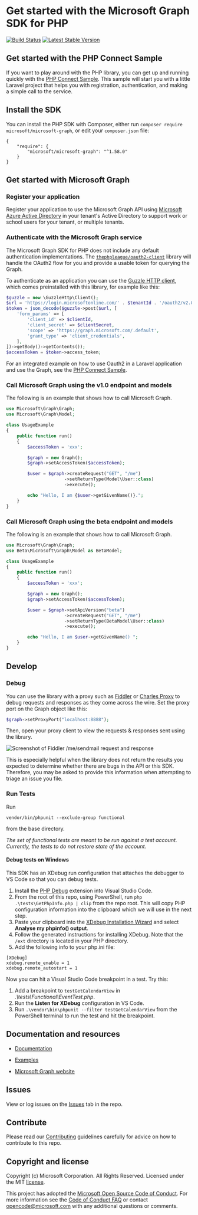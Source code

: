 # Get started with the Microsoft Graph SDK for PHP

[![Build Status](https://travis-ci.org/microsoftgraph/msgraph-sdk-php.svg?branch=master)](https://travis-ci.org/microsoftgraph/msgraph-sdk-php)
[![Latest Stable Version](https://poser.pugx.org/microsoft/microsoft-graph/version)](https://packagist.org/packages/microsoft/microsoft-graph)

## Get started with the PHP Connect Sample
If you want to play around with the PHP library, you can get up and running quickly with the [PHP Connect Sample](https://github.com/microsoftgraph/php-connect-sample). This sample will start you with a little Laravel project that helps you with registration, authentication, and making a simple call to the service.

## Install the SDK
You can install the PHP SDK with Composer, either run `composer require microsoft/microsoft-graph`, or edit your `composer.json` file:
```
{
    "require": {
        "microsoft/microsoft-graph": "^1.58.0"
    }
}
```
## Get started with Microsoft Graph

### Register your application

Register your application to use the Microsoft Graph API using [Microsoft Azure Active Directory](https://portal.azure.com/#blade/Microsoft_AAD_RegisteredApps/ApplicationsListBlade) in your tenant's Active Directory to support work or school users for your tenant, or multiple tenants.

### Authenticate with the Microsoft Graph service

The Microsoft Graph SDK for PHP does not include any default authentication implementations. The [`thephpleague/oauth2-client`](https://github.com/thephpleague/oauth2-client) library will handle the OAuth2 flow for you and provide a usable token for querying the Graph.

To authenticate as an application you can use the [Guzzle HTTP client](http://docs.guzzlephp.org/en/stable/), which comes preinstalled with this library, for example like this:
```php
$guzzle = new \GuzzleHttp\Client();
$url = 'https://login.microsoftonline.com/' . $tenantId . '/oauth2/v2.0/token';
$token = json_decode($guzzle->post($url, [
    'form_params' => [
        'client_id' => $clientId,
        'client_secret' => $clientSecret,
        'scope' => 'https://graph.microsoft.com/.default',
        'grant_type' => 'client_credentials',
    ],
])->getBody()->getContents());
$accessToken = $token->access_token;
```
For an integrated example on how to use Oauth2 in a Laravel application and use the Graph, see the [PHP Connect Sample](https://github.com/microsoftgraph/php-connect-sample).

### Call Microsoft Graph using the v1.0 endpoint and models

The following is an example that shows how to call Microsoft Graph.

```php
use Microsoft\Graph\Graph;
use Microsoft\Graph\Model;

class UsageExample
{
    public function run()
    {
        $accessToken = 'xxx';

        $graph = new Graph();
        $graph->setAccessToken($accessToken);

        $user = $graph->createRequest("GET", "/me")
                      ->setReturnType(Model\User::class)
                      ->execute();

        echo "Hello, I am {$user->getGivenName()}.";
    }
}
```

### Call Microsoft Graph using the beta endpoint and models

The following is an example that shows how to call Microsoft Graph.

```php
use Microsoft\Graph\Graph;
use Beta\Microsoft\Graph\Model as BetaModel;

class UsageExample
{
    public function run()
    {
        $accessToken = 'xxx';

        $graph = new Graph();
        $graph->setAccessToken($accessToken);

        $user = $graph->setApiVersion("beta")
                      ->createRequest("GET", "/me")
                      ->setReturnType(BetaModel\User::class)
                      ->execute();

        echo "Hello, I am $user->getGivenName() ";
    }
}
```

## Develop

### Debug
You can use the library with a proxy such as [Fiddler](http://www.telerik.com/fiddler) or [Charles Proxy](https://www.charlesproxy.com/) to debug requests and responses as they come across the wire. Set the proxy port on the Graph object like this:
```php
$graph->setProxyPort("localhost:8888");
```
Then, open your proxy client to view the requests & responses sent using the library.

![Screenshot of Fiddler /me/sendmail request and response](https://github.com/microsoftgraph/msgraph-sdk-php/blob/master/docs/images/Fiddler.PNG)

This is especially helpful when the library does not return the results you expected to determine whether there are bugs in the API or this SDK. Therefore, you may be asked to provide this information when attempting to triage an issue you file.

### Run Tests

Run
 ```shell
vendor/bin/phpunit --exclude-group functional
```
from the base directory.

*The set of functional tests are meant to be run against a test account. Currently, the
tests to do not restore state of the account.*

#### Debug tests on Windows

This SDK has an XDebug run configuration that attaches the debugger to VS Code so that you can debug tests.

1. Install the [PHP Debug](https://marketplace.visualstudio.com/items?itemName=felixfbecker.php-debug) extension into Visual Studio Code.
2. From the root of this repo, using PowerShell, run `php .\tests\GetPhpInfo.php | clip` from the repo root. This will copy PHP configuration information into the clipboard which we will use in the next step.
3. Paste your clipboard into the [XDebug Installation Wizard](https://xdebug.org/wizard) and select **Analyse my phpinfo() output**.
4. Follow the generated instructions for installing XDebug. Note that the `/ext` directory is located in your PHP directory.
5. Add the following info to your php.ini file:

```
[XDebug]
xdebug.remote_enable = 1
xdebug.remote_autostart = 1
```

Now you can hit a Visual Studio Code breakpoint in a test. Try this:

1. Add a breakpoint to `testGetCalendarView` in *.\tests\Functional\EventTest.php*.
2. Run the **Listen for XDebug** configuration in VS Code.
3. Run `.\vendor\bin\phpunit --filter testGetCalendarView` from the PowerShell terminal to run the test and hit the breakpoint.

## Documentation and resources

* [Documentation](docs/index.html)

* [Examples](docs/Examples.md)

* [Microsoft Graph website](https://developer.microsoft.com/en-us/graph/)

## Issues

View or log issues on the [Issues](https://github.com/microsoftgraph/msgraph-sdk-php/issues) tab in the repo.

## Contribute

Please read our [Contributing](CONTRIBUTING.md) guidelines carefully for advice on how to contribute to this repo.

## Copyright and license

Copyright (c) Microsoft Corporation. All Rights Reserved. Licensed under the MIT [license](LICENSE).

This project has adopted the [Microsoft Open Source Code of Conduct](https://opensource.microsoft.com/codeofconduct/). For more information see the [Code of Conduct FAQ](https://opensource.microsoft.com/codeofconduct/faq/) or contact [opencode@microsoft.com](mailto:opencode@microsoft.com) with any additional questions or comments.
